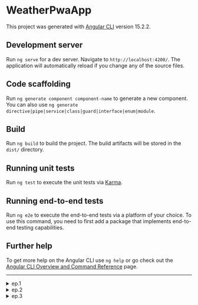 # WeatherPwaApp

This project was generated with [Angular CLI](https://github.com/angular/angular-cli) version 15.2.2.

## Development server

Run `ng serve` for a dev server. Navigate to `http://localhost:4200/`. The application will automatically reload if you change any of the source files.

## Code scaffolding

Run `ng generate component component-name` to generate a new component. You can also use `ng generate directive|pipe|service|class|guard|interface|enum|module`.

## Build

Run `ng build` to build the project. The build artifacts will be stored in the `dist/` directory.

## Running unit tests

Run `ng test` to execute the unit tests via [Karma](https://karma-runner.github.io).

## Running end-to-end tests

Run `ng e2e` to execute the end-to-end tests via a platform of your choice. To use this command, you need to first add a package that implements end-to-end testing capabilities.

## Further help

To get more help on the Angular CLI use `ng help` or go check out the [Angular CLI Overview and Command Reference](https://angular.io/cli) page.

---

<details>

<summary>ep.1</summary>

- init app w scss, w/o routing

```js
mkdir ch4
cd ch4 tab
ng new weather-pwa-app --style=scss --routing=false --directory ./

```

- add indigo-pink theme w typography & animation & Angular Material

```js
ng add @angular/material --theme=indigo-pink --typography=true
--animations=true

```

```html
// --theme=indigo-pink:
<!--
./node_modules/@angular/material/prebuilt-themes/indigo-
pink.css

<link href="https://fonts.googleapis.com/icon?family=Material+Icons" rel="stylesheet">
 -->

// --typography=true:
<!-- 
<link href="https://fonts.googleapis.com/css2?family=Roboto:wght@300;400;500&display=swap" rel="stylesheet">
</head>
<body class="mat-typography">
    <app-root></app-root>
</body>

// styles.scss
html, body { height: 100%; }
body { margin: 0; font-family: Roboto, "Helvetica Neue",
sans-serif; }
 -->

// --animations=true:
<!--
..
import { BrowserAnimationsModule } from '@angular/
platform-browser/animations';
@NgModule({
imports: [
BrowserAnimationsModule
]
})
  -->
```

- add environments

```js
ng generate environments
```

</details>

<details>

<summary>ep.2</summary>

- add interface

```js
ng g i models/weather --dry-run

```

- add HTTP client

`app.module.ts`

```js
import { HttpClientModule } from "@angular/common/http";

@NgModule({
declarations: [
AppComponent
],
imports: [
HttpClientModule
]
})
```

- add service

```js
ng g s services/weather --skip-tests --dry-run
```

- add method that accept city-name & requests API f that arg-t

```js
getWeather(city:string): Observable<IWeather>{
  const options = new HttpParams()
  .set('units','metrics')
  .set('g', city)
  .set('appId', environment.apiKey)
  return this.http.get<IWeather>(
    environment.apiUrl + 'weather', {params: options};
  )
}
```

- add display-info component w searchCity-meth

```js
ng g c views/weather --skip-tests --dry-run

search(city: string){
  this.weatherService.getWeather(city).subscribe(weather => this.weather = weather)
}
```

- import matModules smth...

```js
import { MatInputModule } from '@angular/material/input';
import { MatIconModule } from '@angular/material/icon';
import { MatFormFieldModule } from '@angular/material/form-field';
import { MatCardModule } from '@angular/material/card';

@NgModule({
  declarations: [AppComponent, WeatherComponent],
  imports: [
    BrowserModule,
    BrowserAnimationsModule,
    MatInputModule,
    MatIconModule,
    HttpClientModule,
    MatFormFieldModule,
    MatCardModule,
  ],
  providers: [],
  bootstrap: [AppComponent],
})

```

![Alt text](src/readmeAssets/weather-app-base.png)

</details>

<details>

<summary>ep.3</summary>

- enable offline mode w service worker

```js
// install service worker
ng add @angular/pwa

// add server ( test pwa)
npm install -D http-server
ng build

// package.json scripts property
"scripts": {
"server": "http-server -p 8080 -c-1 dist/weather-app"
}

// run
npm run server

```

![Alt text](src/readmeAssets/http-server.png)

- add comp

```js
ng g c views/header
```

- add firebase hosting

```js
/*
// account
https://console.firebase.google.com/

*/
firebase login:ci
firebase login
ng add @angular/fire
```

![Alt text](src/readmeAssets/deploy-app.png)

deploy web.app : [pwa-app](https://weather-pwa-app-9d1c4.web.app/)
deploy link : [pwa-app](https://weather-pwa-app-9d1c4.firebaseapp.com/)

</details>
